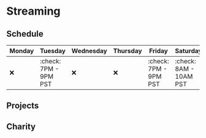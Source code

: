 # Streaming

## Schedule

| Monday | Tuesday | Wednesday | Thursday | Friday | Saturday | Sunday |
| ------ | ------- | --------- | -------- | ------ | -------- | ------ |
| :x: | :check: 7PM - 9PM PST | :x: | :x: | :check: 7PM - 9PM PST | :check: 8AM - 10AM PST | :x: |

## Projects

## Charity
